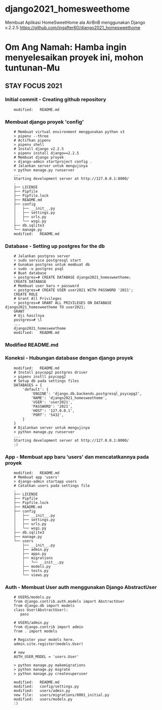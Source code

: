 # django2021_homesweethome
Membuat Aplikasi HomeSweetHome ala AirBnB menggunakan Django v.2.2.5
https://github.com/ingafter60/django2021_homesweethome

# Om Ang Namah: Hamba ingin menyelesaikan proyek ini, mohon tuntunan-Mu

## STAY FOCUS 2021

### Initial commit - Creating github repository

        modified:   README.md

### Membuat django proyek 'config'

        # Membuat virtual environment menggunakan python v3
        > pipenv --three
        # Actifkan pipenv
        > pipenv shell
        # Install django v2.2.5
        > pipenv install django==2.2.5
        # Membuat django proyek
        > django-admin startproject config .
        # Jalankan server untuk mengujinya
        > python manage.py runserver
        ...
        Starting development server at http://127.0.0.1:8000/
        .
        ├── LICENSE
        ├── Pipfile
        ├── Pipfile.lock
        ├── README.md
        ├── config
        │   ├── __init__.py
        │   ├── settings.py
        │   ├── urls.py
        │   └── wsgi.py
        ├── db.sqlite3
        └── manage.py
        modified:   README.md

### Database - Setting up postgres for the db

        # Jalankan postgres server
        > sudo service postgresql start
        # Gunakan postgres untuk membuat db
        > sudo -u postgres psql
        # Buat database
        > postgres=# CREATE DATABASE django2021_homesweethome;
        CREATE DATABASE
        # Membuat user baru + password
        > postgres=# CREATE USER user2021 WITH PASSWORD '2021';
        CREATE ROLE
        # Grant All Privileges
        > postgres=# GRANT ALL PRIVILEGES ON DATABASE django2021_homesweethome TO user2021;
        GRANT
        # Uji hasilnya
        postgres=# \l
        ...
        django2021_homesweethome
        modified:   README.md

###	Modified README.md 

### Koneksi - Hubungan database dengan django proyek

        modified:   README.md
        # Install psycopg2 postgres driver
        > pipenv instll psycopg2
        # Setup db pada settings files
        DATABASES = {
            'default': {
                'ENGINE': 'django.db.backends.postgresql_psycopg2',
                'NAME': 'django2021_homesweethome', 
                'USER': 'user2021', 
                'PASSWORD': '2021',
                'HOST': '127.0.0.1', 
                'PORT': '5432',
            }
        }
        # Djalankan server untuk mengujinya
        > python manage.py runserver
        ...
        Starting development server at http://127.0.0.1:8000/
        :)

### App - Membuat app baru 'users' dan mencatatkannya pada proyek

        modified:   README.md
        # Membuat app 'users'
        > django-admin startapp users
        # Catatkan users pada settings file
        .
        ├── LICENSE
        ├── Pipfile
        ├── Pipfile.lock
        ├── README.md
        ├── config
        │   ├── __init__.py
        │   ├── settings.py
        │   ├── urls.py
        │   └── wsgi.py
        ├── db.sqlite3
        ├── manage.py
        └── users
            ├── __init__.py
            ├── admin.py
            ├── apps.py
            ├── migrations
            │   └── __init__.py
            ├── models.py
            ├── tests.py
            └── views.py      

### Auth - Membuat User auth menggunakan Django AbstractUser

        # USERS/models.py
        from django.contrib.auth.models import AbstractUser
        from django.db import models
        class User(AbstractUser):
           pass

        # USERS/admin.py
        from django.contrib import admin
        from . import models

        # Register your models here.
        admin.site.register(models.User)

        # new
        AUTH_USER_MODEL = 'users.User'

        > python manage.py makemigrations
        > python manage.py migrate
        > python manage.py createsuperuser

        modified:   README.md
        modified:   config/settings.py
        modified:   users/admin.py
        new file:   users/migrations/0001_initial.py
        modified:   users/models.py
        :)



























































































































